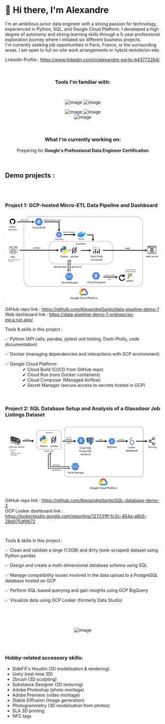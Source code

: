 # 👋 Hi there, I'm Alexandre


I'm an ambitious junior data engineer with a strong passion for technology, experienced in Python, SQL, and Google Cloud Platform. I developed a high degree of autonomy and strong learning skills through a 5-year professional exploration journey where I initiated six different business projects.  
I'm currently seeking job opportunities in Paris, France, or the surrounding areas. I am open to full on-site work arrangements or hybrid remote/on-site. 

LinkedIn Profile : https://www.linkedin.com/in/alexandre-garito-b43772264/

<br>

<div align="center">

### Tools I'm familiar with:  

<br>
  
![image](https://img.shields.io/badge/Python-FFD43B?style=for-the-badge&logo=python&logoColor=blue)
![image](https://img.shields.io/badge/PostgreSQL-316192?style=for-the-badge&logo=postgresql&logoColor=white)
  


![image](https://img.shields.io/badge/Docker-2CA5E0?style=for-the-badge&logo=docker&logoColor=white)
![image](https://img.shields.io/badge/Google_Cloud-4285F4?style=for-the-badge&logo=google-cloud&logoColor=white)  
![image](https://img.shields.io/badge/Airflow-017CEE?style=for-the-badge&logo=Apache%20Airflow&logoColor=white)



<!-- ![image](https://img.shields.io/badge/Numpy-777BB4?style=for-the-badge&logo=numpy&logoColor=white)
![image](https://img.shields.io/badge/Pandas-2C2D72?style=for-the-badge&logo=pandas&logoColor=white)
![image](https://img.shields.io/badge/Plotly-239120?style=for-the-badge&logo=plotly&logoColor=white) -->

<br>
  
### What I'm currently working on:  
  Preparing for **Google's Professional Data Engineer Certification**
</div>




<br>


## Demo projects :

<br>
<br>

### Project 1: GCP-hosted Micro-ETL Data Pipeline and Dashboard  

[![illustration pipeline1](https://github.com/AlexandreGarito/data-pipeline-demo-1/blob/main/images/illustration%20pipeline%20demo-1.png)](https://github.com/AlexandreGarito/data-pipeline-demo-1)



GitHub repo link : https://github.com/AlexandreGarito/data-pipeline-demo-1  
Web dashboard link : https://data-pipeline-demo-1-orqlvqurxq-ew.a.run.app/

Tools & skills in this project :  

✅ Python (API calls, pandas, pytest unit testing, Dash-Plotly, code documentation) 

✅ Docker (managing dependencies and interactions with GCP environment)  

✅ Google Cloud Platform:  
    ✔ Cloud Build (CI/CD from GitHub repo)  
    ✔ Cloud Run (runs Docker containers)  
    ✔ Cloud Composer (Managed Airflow)  
    ✔ Secret Manager (secure access to secrets hosted in GCP)  
    
<br>
<br>

### Project 2: SQL Database Setup and Analysis of a Glassdoor Job Listings Dataset

![illustration pipeline2](https://github.com/AlexandreGarito/SQL-database-demo-2/blob/main/images/illustration%20pipeline%20demo-2.png)

GitHub repo link : https://github.com/AlexandreGarito/SQL-database-demo-2  
GCP Looker dashboard link : https://lookerstudio.google.com/reporting/127231ff-fc3c-464a-a6b5-28d075df9672

<br>

Tools & skills in this project : 

  ✅ Clean and validate a large (1.5GB) and dirty (web-scraped) dataset using Python pandas  
  
  ✅ Design and create a multi-dimensional database schema using SQL  
  
  ✅ Manage compatibility issues involved in the data upload to a PostgreSQL database hosted on GCP  
  
  ✅ Perform SQL-based querying and gain insights using GCP BigQuery  
  
  ✅ Visualize data using GCP Looker (formerly Data Studio)  

<br>

<div align="center">



  
<br>
<br>

![image](https://github-profile-summary-cards.vercel.app/api/cards/profile-details?username=AlexandreGarito&theme=vue)

</div>

<br>
<br>


### Hobby-related accessory skills:
- SideFX's Houdini (3D modelisation & rendering)
- Unity (real-time 3D)
- Zbrush (3D sculpting)
- Substance Designer (3D texturing)
- Adobe Photoshop (photo montage)
- Adobe Premiere (video montage)
- Stable Diffusion (image generation)
- Photogrammetry (3D modelisation from photos)
- SLA 3D printing
- NFC tags




